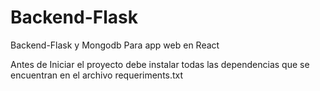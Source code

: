 # Backend-Flask
Backend-Flask y Mongodb Para app web en React

Antes de Iniciar el proyecto debe instalar todas las dependencias que se encuentran en el archivo requeriments.txt
